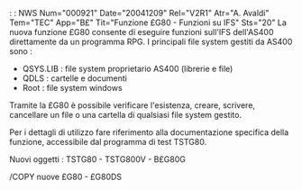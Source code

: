  :  : NWS Num="000921" Date="20041209" Rel="V2R1" Atr="A. Avaldi" Tem="TEC" App="B£" Tit="Funzione £G80 - Funzioni su IFS" Sts="20"
La nuova funzione £G80 consente di eseguire funzioni sull'IFS dell'AS400 direttamente da un programma RPG. I principali file system gestiti da AS400 sono : 
- QSYS.LIB :  file system proprietario AS400 (librerie e file)
- QDLS     :  cartelle e documenti
- Root     :  file system windows

Tramite la £G80 è possibile verificare l'esistenza, creare, scrivere, cancellare un file o una cartella di qualsiasi file system gestito.

Per i dettagli di utilizzo fare riferimento alla documentazione specifica della funzione, accessibile dal programma di test TSTG80.

Nuovi oggetti : 
TSTG80 - TSTG800V - B£G80G

/COPY nuove
£G80 - £G80DS
